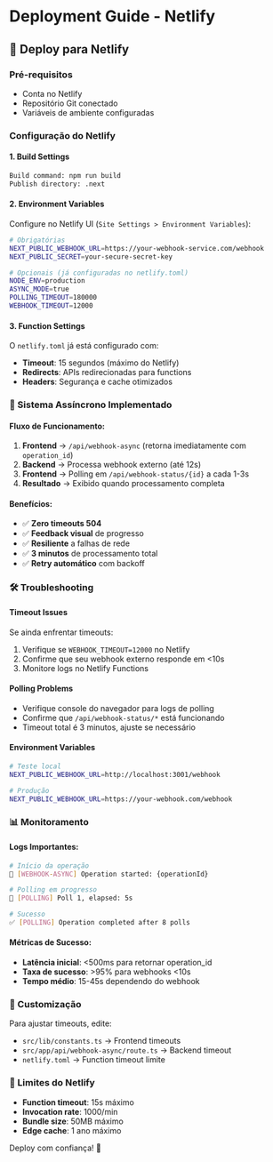 # Deployment Guide - Netlify

## 🚀 Deploy para Netlify

### Pré-requisitos
- Conta no Netlify
- Repositório Git conectado
- Variáveis de ambiente configuradas

### Configuração do Netlify

#### 1. Build Settings
```bash
Build command: npm run build
Publish directory: .next
```

#### 2. Environment Variables
Configure no Netlify UI (`Site Settings > Environment Variables`):

```bash
# Obrigatórias
NEXT_PUBLIC_WEBHOOK_URL=https://your-webhook-service.com/webhook
NEXT_PUBLIC_SECRET=your-secure-secret-key

# Opcionais (já configuradas no netlify.toml)
NODE_ENV=production
ASYNC_MODE=true
POLLING_TIMEOUT=180000
WEBHOOK_TIMEOUT=12000
```

#### 3. Function Settings
O `netlify.toml` já está configurado com:
- **Timeout**: 15 segundos (máximo do Netlify)
- **Redirects**: APIs redirecionadas para functions
- **Headers**: Segurança e cache otimizados

### 🔄 Sistema Assíncrono Implementado

#### Fluxo de Funcionamento:
1. **Frontend** → `/api/webhook-async` (retorna imediatamente com `operation_id`)
2. **Backend** → Processa webhook externo (até 12s)
3. **Frontend** → Polling em `/api/webhook-status/{id}` a cada 1-3s
4. **Resultado** → Exibido quando processamento completa

#### Benefícios:
- ✅ **Zero timeouts 504**
- ✅ **Feedback visual** de progresso
- ✅ **Resiliente** a falhas de rede
- ✅ **3 minutos** de processamento total
- ✅ **Retry automático** com backoff

### 🛠️ Troubleshooting

#### Timeout Issues
Se ainda enfrentar timeouts:
1. Verifique se `WEBHOOK_TIMEOUT=12000` no Netlify
2. Confirme que seu webhook externo responde em <10s
3. Monitore logs no Netlify Functions

#### Polling Problems
- Verifique console do navegador para logs de polling
- Confirme que `/api/webhook-status/*` está funcionando
- Timeout total é 3 minutos, ajuste se necessário

#### Environment Variables
```bash
# Teste local
NEXT_PUBLIC_WEBHOOK_URL=http://localhost:3001/webhook

# Produção
NEXT_PUBLIC_WEBHOOK_URL=https://your-webhook.com/webhook
```

### 📊 Monitoramento

#### Logs Importantes:
```bash
# Início da operação
🚀 [WEBHOOK-ASYNC] Operation started: {operationId}

# Polling em progresso
🔄 [POLLING] Poll 1, elapsed: 5s

# Sucesso
✅ [POLLING] Operation completed after 8 polls
```

#### Métricas de Sucesso:
- **Latência inicial**: <500ms para retornar operation_id
- **Taxa de sucesso**: >95% para webhooks <10s
- **Tempo médio**: 15-45s dependendo do webhook

### 🔧 Customização

Para ajustar timeouts, edite:
- `src/lib/constants.ts` → Frontend timeouts
- `src/app/api/webhook-async/route.ts` → Backend timeout
- `netlify.toml` → Function timeout limite

### 🚨 Limites do Netlify

- **Function timeout**: 15s máximo
- **Invocation rate**: 1000/min
- **Bundle size**: 50MB máximo
- **Edge cache**: 1 ano máximo

Deploy com confiança! 🚀